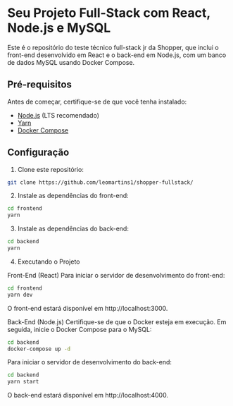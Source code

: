 # Seu Projeto Full-Stack com React, Node.js e MySQL

Este é o repositório do teste técnico full-stack jr da Shopper, que inclui o front-end desenvolvido em React e o back-end em Node.js, com um banco de dados MySQL usando Docker Compose.

## Pré-requisitos

Antes de começar, certifique-se de que você tenha instalado:

- [Node.js](https://nodejs.org/) (LTS recomendado)
- [Yarn](https://classic.yarnpkg.com/en/docs/install/)
- [Docker Compose](https://docs.docker.com/compose/install/)

## Configuração

1. Clone este repositório:

```bash
git clone https://github.com/leomartins1/shopper-fullstack/
```

2. Instale as dependências do front-end:
```bash
cd frontend
yarn
```

3. Instale as dependências do back-end:
```bash
cd backend
yarn
```

4. Executando o Projeto

Front-End (React)
Para iniciar o servidor de desenvolvimento do front-end:

```bash
cd frontend
yarn dev
```

O front-end estará disponível em http://localhost:3000.

Back-End (Node.js)
Certifique-se de que o Docker esteja em execução. Em seguida, inicie o Docker Compose para o MySQL:

```bash
cd backend
docker-compose up -d
```

Para iniciar o servidor de desenvolvimento do back-end:

```bash
cd backend
yarn start
```
O back-end estará disponível em http://localhost:4000.
